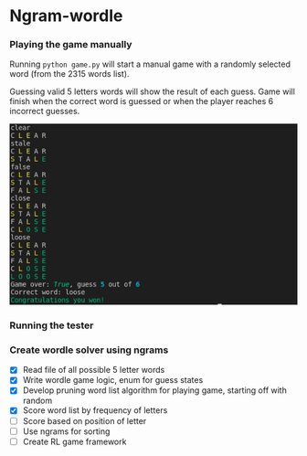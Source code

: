 # Ngram-wordle

### Playing the game manually   

Running ```python game.py``` will start a manual game with a randomly selected word (from the 2315 words list).

Guessing valid 5 letters words will show the result of each guess.
Game will finish when the correct word is guessed or when the player reaches 6 incorrect guesses.  

![](images/play.png)

### Running the tester

### Create wordle solver using ngrams
- [x] Read file of all possible 5 letter words
- [x] Write wordle game logic, enum for guess states
- [x] Develop pruning word list algorithm for playing game, starting off with random
- [x] Score word list by frequency of letters
- [ ] Score based on position of letter
- [ ] Use ngrams for sorting 
- [ ] Create RL game framework
